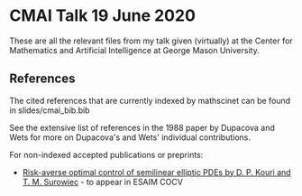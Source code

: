# CMAI Talk 19 June 2020
These are all the relevant files from my talk given (virtually) at the Center for Mathematics and Artificial Intelligence at George Mason University.

## References
The cited references that are currently indexed by mathscinet can be found in
slides/cmai_bib.bib

See the extensive list of references in the 1988 paper by Dupacova and Wets
for more on Dupacova's and Wets' individual contributions.

For non-indexed accepted publications or preprints:
* [Risk-averse optimal control of semilinear elliptic PDEs by D. P. Kouri and T. M. Surowiec](https://doi.org/10.1051/cocv/2019061) - to appear in ESAIM COCV

